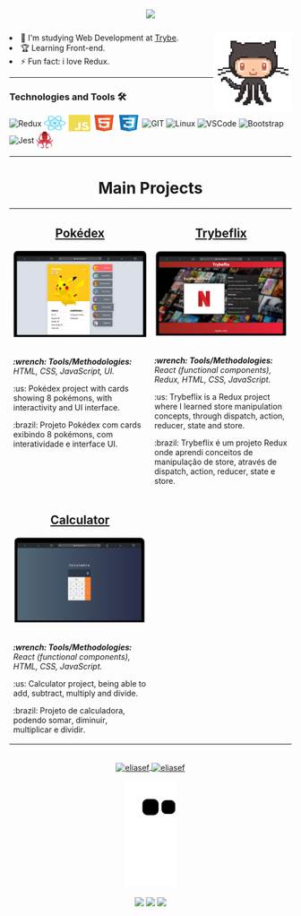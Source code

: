 <h1 align="center">
  <a href="https://git.io/typing-svg">
    <img src="https://readme-typing-svg.herokuapp.com/?lines=Hello+World!+👋;+I'am+Elias!++🇧🇷;&center=true&size=30">
  </a>
</h1>

<div align="center">
  <img align="right" alt="GIF" height="140px" src="https://raw.githubusercontent.com/flaviofilipe/flaviofilipe/main/assets/github.gif"/>
  <div align="left" style="display: inline_block">
    <li> 💚 I'm studying Web Development at <a href="https://betrybe.com">Trybe</a>.</li>
    <li> 🏆 Learning Front-end.</li>
    <li> ⚡ Fun fact: i love Redux.
  </div>
</div>

---

### Technologies and Tools 🛠️

<div>
<img align="center" alt="Redux" height="30" width="40" src="https://cdn.worldvectorlogo.com/logos/redux.svg">
  <img align="center" alt="React" height="30" width="40" src="https://raw.githubusercontent.com/devicons/devicon/master/icons/react/react-original.svg">
  <img align="center" alt="Js" height="30" width="40" src="https://raw.githubusercontent.com/devicons/devicon/master/icons/javascript/javascript-plain.svg">
  <img align="center" alt="HTML" height="30" width="40" src="https://raw.githubusercontent.com/devicons/devicon/master/icons/html5/html5-original.svg">
  <img align="center" alt="CSS" height="30" width="40" src="https://raw.githubusercontent.com/devicons/devicon/master/icons/css3/css3-original.svg">
  <img align="center" alt="GIT" height="30" width="30" src="https://git-scm.com/images/logos/downloads/Git-Icon-1788C.png">
  <img align="center" alt="Linux" height="30" width="30" src="https://cdn-icons-png.flaticon.com/512/6124/6124995.png">
  <img align="center" alt="VSCode" height="30" width="36" src="https://cdn.worldvectorlogo.com/logos/visual-studio-code-1.svg">
  <img align="center" alt="Bootstrap" height="30" width="36" src="https://getbootstrap.com/docs/5.2/assets/brand/bootstrap-logo-shadow.png">  
  <img align="center" alt="Jest" height="30" width="50" src="https://cdn.jsdelivr.net/gh/devicons/devicon/icons/jest/jest-plain.svg" />
  <img align="center" alt="RTL" height="30" width="30" src="./images/testing-library.svg">
  
---

<h1 align="center">Main Projects</h1>
  
<div align="center">
<table>
  <tr>
   <td valign="top" width="50%">
      <h2 align="center"><a href="https://eliasef.github.io/pokedex/">Pokédex</a></h2>
      <a href="https://eliasef.github.io/pokedex/"><img width="100%" src="./images/pokedex.png" alt="Project-preview" /></a>
      <br>
      <br>
      <p><em><strong>:wrench: Tools/Methodologies:</strong> HTML, CSS, JavaScript, UI.</em></p>
      <p>:us: Pokédex project with cards showing 8 pokémons, with interactivity and UI interface.</p>
      <p>:brazil: Projeto Pokédex com cards exibindo 8 pokémons, com interatividade e interface UI.</p>
    </td>
    <td valign="top" width="50%">
      <h2 align="center"><a href="https://eliasef.github.io/trybeflix/">Trybeflix</a></h2>
      <a href="https://eliasef.github.io/trybeflix/"><img width="100%" src="./images/trybeflix.png" alt="Project-preview" /></a>
      <br>
      <br>
      <p><em><strong>:wrench: Tools/Methodologies:</strong> React (functional components), Redux, HTML, CSS, JavaScript.</em></p>
      <p>:us: Trybeflix is a Redux project where I learned store manipulation concepts, through dispatch, action, reducer, state and store.</p>
      <p>:brazil: Trybeflix é um projeto Redux onde aprendi conceitos de manipulação de store, através de dispatch, action, reducer, state e store.</p>
    </td>
    </tr>
    <tr>
    <td valign="top" width="50%">
      <h2 align="center"><a href="https://eliasef.github.io/calculator/">Calculator</a></h2>
      <a href="https://eliasef.github.io/calculator/"><img width="100%" src="./images/calculator2.png" alt="Project-preview" /></a>
      <br>
      <br>
      <p><em><strong>:wrench: Tools/Methodologies:</strong> React (functional components), HTML, CSS, JavaScript.</em></p>
      <p>:us: Calculator project, being able to add, subtract, multiply and divide.
      <p>:brazil: Projeto de calculadora, podendo somar, diminuir, multiplicar e dividir.</p>
    </td>
    </tr>
</table>
<br>
  </div>
  
<div align="center"> 
     <a href="https://github.com/eliasef">
  <img align="center" width="400px" src="https://github-readme-stats.vercel.app/api?username=eliasef&show_icons=true&theme=cobalt" alt="eliasef" />
</a>
<a href="https://github.com/eliasef">
  <img align="center" width="336px" src="https://github-readme-stats.vercel.app/api/top-langs/?username=eliasef&layout=compact&theme=cobalt" alt="eliasef" />
</a>
    

![Snake animation](https://github.com/rafaballerini/rafaballerini/blob/output/github-contribution-grid-snake.svg)
  </div>
  

<div align="center">
   <a href="https://www.linkedin.com/in/eliasef/" target="_blank"><img src="https://img.shields.io/badge/LinkedIn-0077B5?style=for-the-badge&logo=linkedin&logoColor=white" target="_blank"></a>
<a href = "mailto:eliasef0305@gmail.com"><img src="https://img.shields.io/badge/-Gmail-%23333?style=for-the-badge&logo=gmail&logoColor=white" target="_blank"></a>
  <a href="https://www.instagram.com/eliasef_/" target="_blank"><img src="https://img.shields.io/badge/Instagram-E4405F?style=for-the-badge&logo=instagram&logoColor=white" target="_blank"></a>
  </div>
